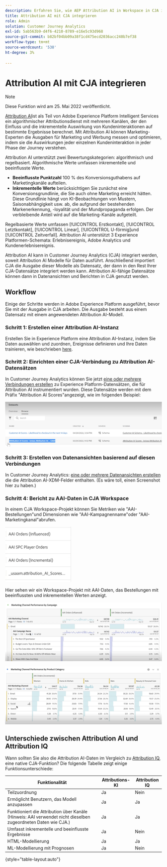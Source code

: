 ```yaml
---
description: Erfahren Sie, wie AEP Attribution AI in Workspace in CJA integriert wird.
title: Attribution AI mit CJA integrieren
role: Admin
solution: Customer Journey Analytics
exl-id: 5ab563b9-d4f6-4210-8789-e16e5c93d968
source-git-commit: b82bf04bb09a38f1cd475ecd2036acc240b7ef38
workflow-type: tm+mt
source-wordcount: '538'
ht-degree: 3%

---
```


# Attribution AI mit CJA integrieren

>[!NOTE]
>
>Diese Funktion wird am 25. Mai 2022 veröffentlicht.

[Attribution AI](https://experienceleague.adobe.com/docs/experience-platform/intelligent-services/attribution-ai/overview.html?lang=en)ist als Teil von Adobe Experience Platform Intelligent Services ein algorithmischer Attributionsdienst mit mehreren Kanälen, der den Einfluss und die inkrementelle Auswirkung von Kundeninteraktionen auf bestimmte Ergebnisse berechnet. Mit Attribution AI können Marketing-Experten die Ausgaben für Marketing und Werbung messen und optimieren, indem sie die Auswirkungen jeder einzelnen Kundeninteraktion in jeder Phase der Journey verstehen.

Attribution AI unterstützt zwei Bewertungskategorien: algorithmisch und regelbasiert. Algorithmische Werte umfassen inkrementelle und beeinflusste Werte.

* **Beeinflusste Punktzahl** 100 % des Konversionsguthabens auf Marketingkanäle aufteilen.
* **Inkrementelle Werte** berücksichtigen Sie zunächst eine Konversionsgrundlinie, die Sie auch ohne Marketing erreicht hätten. Diese Grundlinie hängt von KI-Beobachtungen von Mustern, Saisonabhängigkeit usw. ab, die aufgrund der bestehenden Markenerkennung, -loyalität und der Mundpropaganda erfolgen. Der verbleibende Anteil wird auf die Marketing-Kanäle aufgeteilt.

Regelbasierte Werte umfassen [!UICONTROL Erstkontakt], [!UICONTROL Letztkontakt], [!UICONTROL Linear], [!UICONTROL U-förmig]und [!UICONTROL Zeitverfall]. Attribution AI unterstützt 3 Experience Platformen-Schemata: Erlebnisereignis, Adobe Analytics und Kundenerlebnisereignis.

Attribution AI kann in Customer Journey Analytics (CJA) integriert werden, soweit Attribution AI Modelle für Daten ausführt. Anschließend importiert CJA die Ausgabe dieser Modelle als Datensatz, der dann in den Rest Ihrer CJA-Datensätze integriert werden kann. Attribution AI-fähige Datensätze können dann in Datenansichten und Berichten in CJA genutzt werden.

## Workflow

Einige der Schritte werden in Adobe Experience Platform ausgeführt, bevor Sie mit der Ausgabe in CJA arbeiten. Die Ausgabe besteht aus einem Datensatz mit einem angewendeten Attribution AI-Modell.

### Schritt 1: Erstellen einer Attribution AI-Instanz

Erstellen Sie in Experience Platform eine Attribution AI-Instanz, indem Sie Daten auswählen und zuordnen, Ereignisse definieren und Ihre Daten trainieren, wie beschrieben [here](https://experienceleague.adobe.com/docs/experience-platform/intelligent-services/attribution-ai/user-guide.html).

### Schritt 2: Einrichten einer CJA-Verbindung zu Attribution AI-Datensätzen

In Customer Journey Analytics können Sie jetzt [eine oder mehrere Verbindungen erstellen](/help/connections/create-connection.md) zu Experience Platform-Datensätzen, die für Attribution AI instrumentiert wurden. Diese Datensätze werden mit dem Präfix &quot;Attribution AI Scores&quot;angezeigt, wie im folgenden Beispiel:

![AAI-Bewertungen](assets/aai-scores.png)

### Schritt 3: Erstellen von Datenansichten basierend auf diesen Verbindungen

In Customer Journey Analytics: [eine oder mehrere Datenansichten erstellen](/help/data-views/create-dataview.md) die die Attribution AI-XDM-Felder enthalten. (Es wäre toll, einen Screenshot hier zu haben.)

### Schritt 4: Bericht zu AAI-Daten in CJA Workspace

In einem CJA Workspace-Projekt können Sie Metriken wie &quot;AAI-Bestellungen&quot;und Dimensionen wie &quot;AAI-Kampagnenname&quot;oder &quot;AAI-Marketingkanal&quot;abrufen.

![AAI-Dimensionen](assets/aai-dims.png)

Hier sehen wir ein Workspace-Projekt mit AAI-Daten, das Bestellungen mit beeinflussten und inkrementellen Werten anzeigt.

![AAI-Projekt](assets/aai-project.png)

![AAI-Projekt](assets/aai-project2.png)


## Unterschiede zwischen Attribution AI und Attribution IQ

Wann sollten Sie also die Attribution AI-Daten im Vergleich zu [Attribution IQ](/help/analysis-workspace/attribution/overview.md), eine native CJA-Funktion? Die folgende Tabelle zeigt einige Funktionsunterschiede:

| Funktionalität | Attributions-KI | Attribution IQ |
| --- | --- | --- |
| Teilzuordnung | Ja | Nein |
| Ermöglicht Benutzern, das Modell anzupassen | Ja | Ja |
| Funktioniert die Attribution über Kanäle (Hinweis: AAI verwendet nicht dieselben zugeordneten Daten wie CJA.) | Ja | Ja |
| Umfasst inkrementelle und beeinflusste Ergebnisse | Ja | Nein |
| HTML-Modellierung | Ja | Ja |
| ML-Modellierung mit Prognosen | Ja | Nein |

{style=&quot;table-layout:auto&quot;}

